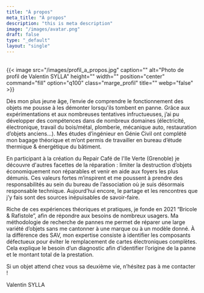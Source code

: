 ```yaml
---
title: "À propos"
meta_title: "À propos"
description: "this is meta description"
image: "/images/avatar.png"
draft: false
type: "_default"
layout: "single"
---
```

<br>
{{< image src="/images/profil_a_propos.jpg" caption="" alt="Photo de profil de Valentin SYLLA" height="" width="" position="center" command="fill" option="q100" class="marge_profil" title=""  webp="false" >}}
 
Dès mon plus jeune âge, l’envie de comprendre le fonctionnement des objets me pousse à les démonter lorsqu'ils tombent en panne. Grâce aux expérimentations et aux nombreuses tentatives infructueuses, j’ai pu développer des compétences dans de nombreux domaines (électricité, électronique, travail du bois/métal, plomberie, mécanique auto, restauration d’objets anciens…). Mes études d’ingénieur en Génie Civil ont complété mon bagage théorique et m’ont permis de travailler en bureau d’étude thermique & énergétique du bâtiment. 

En participant à la création du Repair Café de l'Ile Verte (Grenoble) je découvre d'autres facettes de la réparation : limiter la destruction d’objets économiquement non réparables et venir en aide aux foyers les plus démunis. Ces valeurs fortes m’inspirent et me poussent à prendre des responsabilités au sein du bureau de l’association où je suis désormais responsable technique. Aujourd’hui encore, le partage et les rencontres que j’y fais sont des sources inépuisables de savoir-faire. 

Riche de ces expériences théoriques et pratiques, je fonde en 2021 “Bricole & Rafistole”, afin de répondre aux besoins de nombreux usagers. Ma méthodologie de recherche de pannes me permet de réparer une large variété d’objets sans me cantonner à une marque ou à un modèle donné. À la différence des SAV, mon expertise consiste à identifier les composants défectueux pour éviter le remplacement de cartes électroniques complètes. Cela explique le besoin d’un diagnostic afin d’identifier l’origine de la panne et le montant total de la prestation.

Si un objet attend chez vous sa deuxième vie, n’hésitez pas à me contacter !

Valentin SYLLA 
<br>
<br>